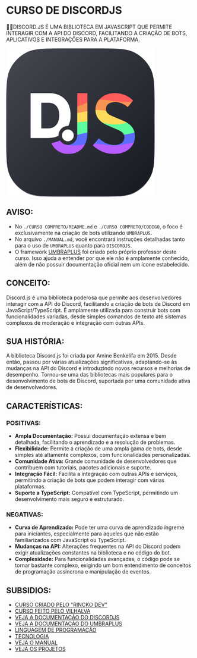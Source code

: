 # CURSO DE DISCORDJS
👨‍⚖️DISCORD.JS É UMA BIBLIOTECA EM JAVASCRIPT QUE PERMITE INTERAGIR COM A API DO DISCORD, FACILITANDO A CRIAÇÃO DE BOTS, APLICATIVOS E INTEGRAÇÕES PARA A PLATAFORMA.

<img src="FOTO.png" align="center" width="400"> <br>

## AVISO:
- No `./CURSO COMPRETO/README.md` e `./CURSO COMPRETO/CODIGO`, o foco é exclusivamente na criação de bots utilizando `UMBRAPLUS`.
- No arquivo `./MANUAL.md`, você encontrará instruções detalhadas tanto para o uso de `UMBRAPLUS` quanto para `DISCORDJS`.
- O framework [UMBRAPLUS](https://github.com/rinckodev/umbraplus) foi criado pelo próprio professor deste curso. Isso ajuda a entender por que ele não é amplamente conhecido, além de não possuir documentação oficial nem um ícone estabelecido.

## CONCEITO:
Discord.js é uma biblioteca poderosa que permite aos desenvolvedores interagir com a API do Discord, facilitando a criação de bots de Discord em JavaScript/TypeScript. É amplamente utilizada para construir bots com funcionalidades variadas, desde simples comandos de texto até sistemas complexos de moderação e integração com outras APIs.

## SUA HISTÓRIA:
A biblioteca Discord.js foi criada por Amine Benkelifa em 2015. Desde então, passou por várias atualizações significativas, adaptando-se às mudanças na API do Discord e introduzindo novos recursos e melhorias de desempenho. Tornou-se uma das bibliotecas mais populares para o desenvolvimento de bots de Discord, suportada por uma comunidade ativa de desenvolvedores.

## CARACTERÍSTICAS:
### POSITIVAS:
- **Ampla Documentação:** Possui documentação extensa e bem detalhada, facilitando o aprendizado e a resolução de problemas.
- **Flexibilidade:** Permite a criação de uma ampla gama de bots, desde simples até altamente complexos, com funcionalidades personalizadas.
- **Comunidade Ativa:** Grande comunidade de desenvolvedores que contribuem com tutoriais, pacotes adicionais e suporte.
- **Integração Fácil:** Facilita a integração com outras APIs e serviços, permitindo a criação de bots que podem interagir com várias plataformas.
- **Suporte a TypeScript:** Compatível com TypeScript, permitindo um desenvolvimento mais seguro e estruturado.

### NEGATIVAS:
- **Curva de Aprendizado:** Pode ter uma curva de aprendizado íngreme para iniciantes, especialmente para aqueles que não estão familiarizados com JavaScript ou TypeScript.
- **Mudanças na API:** Alterações frequentes na API do Discord podem exigir atualizações constantes na biblioteca e no código do bot.
- **Complexidade:** Para funcionalidades avançadas, o código pode se tornar bastante complexo, exigindo um bom entendimento de conceitos de programação assíncrona e manipulação de eventos.

## SUBSIDIOS:
- [CURSO CRIADO PELO "RINCKO DEV"](https://youtube.com/playlist?list=PL9tY_tDo_Q0AViSBJKUnUlwnwzAhMR4HE&si=vr98MbBf8c_UQ2j4)
- [CURSO FEITO PELO VILHALVA](https://github.com/VILHALVA)
- [VEJA A DOCUMENTAÇÃO DO DISCORDJS](https://discordjs.guide/#before-you-begin)
- [VEJA A DOCUMENTAÇÃO DO UMBRAPLUS](https://github.com/rinckodev/umbraplus)
- [LINGUAGEM DE PROGRAMAÇÃO](https://github.com/VILHALVA/CURSO-DE-TYPESCRIPT)
- [TECNOLOGIA](https://github.com/VILHALVA/CURSO-DE-NODEJS)
- [VEJA O MANUAL](./MANUAL.md)
- [VEJA OS PROJETOS](https://github.com/VILHALVA?tab=repositories&q=+topic:DISCORDJS)


